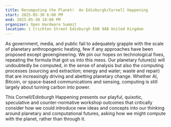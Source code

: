 ```yaml
---
title: Recomputing the Planet!  An Edinburgh/Cornell Happening
start: 2025-05-30 6:00 PM
end: 2025-05-30 10:00 PM
organizer: Open Hardware Summit
location: 1 Crichton Street Edinburgh EH8 9AB United Kingdom
---
```


As government, media, and public fail to adequately grapple with the scale of planetary anthropogenic heating, few if any approaches have been proposed except geoengineering. We pin our hopes on technological fixes, repeating the formula that got us into this mess. Our planetary future(s) will undoubtedly be computed, in the sense of analysis but also the computing processes (sourcing and extraction; energy and water; waste and repair) that are increasingly driving and abetting planetary change. Whether AI, Bitcoin, or space-based communications and sensing, computing is still largely about turning carbon into power.

This Cornell/Edinburgh Happening presents our playful, quixotic, speculative and counter-normative workshop outcomes that critically consider how we could introduce new ideas and concepts into our thinking around planetary and computational futures, asking how we might compute with the planet, rather than through it.


